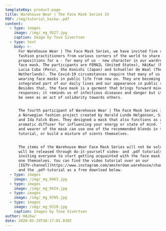 ```yaml
---
templateKey: product-page
title: Warehouse Wear | The Face Mask Series IV
PDF: /img/tutorial_haikw-.pdf
content:
  - type: images
    image: /img/_mg_9527.jpg
    caption: Image by Tove Sivertsen
  - type: text
    body: >-
      For Warehouse Wear | The Face Mask Series, we have invited five critical
      fashion practitioners from various corners of the world to share their
      propositions for a - for many of us - new character in our wardrobes: the
      face mask. The participants are FEMAIL (United States), HAiKw/ (Norway),
      Lucia Cuba (Peru), Sho Konishi (Japan) and Schueller de Waal (The
      Netherlands). The Covid-19 circumstances require that many of us start
      wearing face masks in public life from now on. They are becoming an
      integrated part of our daily lives and our appearance in public space.
      Besides that, the face mask is a garment that brings forward mixed
      responses; it reminds us of infectious diseases and danger but it can also
      be seen as an act of solidarity towards others.


      The fourth participant of Warehouse Wear | The Face Mask Series is HAiKw/,
      a Norwegian fashion project created by Harald Lunde Helgensen, Siv Støldal
      and Ida Falck Øien. They designed a mask that also functions as an
      aromatic diffuser for influencing your energy or state of mind. The maker
      and wearer of the mask can use one of the recommended blends in the
      tutorial, or build a mixture of scents themselves.


      The items of the Warehouse Wear Face Mask Series will not be sold, but
      will be released through do-it-yourself video- and .pdf tutorials -
      inviting everyone to start getting acquainted with the face mask and make
      one themselves. You can find the video tutorial over on our
      [IGTV-channel](https://www.instagram.com/amsterdam.warehouse/channel/),
      and the .pdf-tutorial as a free download below.
  - type: images
    image: /img/_mg_9463.jpg
  - type: images
    image: /img/_mg_9424.jpg
  - type: images
    image: /img/_mg_9395.jpg
  - type: images
    image: /img/_mg_9310.jpg
    caption: Images by Tove Sivertsen
author: HAiKw/
date: 2020-05-29T20:17:01.830Z
---
```

